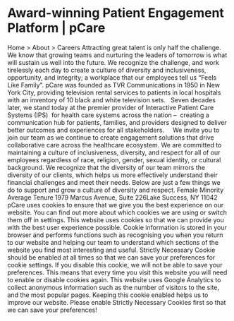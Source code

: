 # Award-winning Patient Engagement Platform | pCare

Home > About > Careers
Attracting great talent is only half the challenge. We know that growing teams and nurturing the leaders of tomorrow is what will sustain us well into the future. We recognize the challenge, and work tirelessly each day to create a culture of diversity and inclusiveness, opportunity, and integrity; a workplace that our employees tell us “Feels Like Family”.
pCare was founded as TVR Communications in 1950 in New York City, providing television rental services to patients in local hospitals with an inventory of 10 black and white television sets.   Seven decades later, we stand today at the premier provider of Interactive Patient Care Systems (IPS)  for health care systems across the nation –  creating a communication hub for patients, families, and providers designed to deliver better outcomes and experiences for all stakeholders.     We invite you to join our team as we continue to create engagement solutions that drive collaborative care across the healthcare ecosystem.
We are committed to maintaining a culture of inclusiveness, diversity, and respect for all of our employees regardless of race, religion, gender, sexual identity, or cultural background. We recognize that the diversity of our team mirrors the diversity of our clients, which helps us more effectively understand their financial challenges and meet their needs. Below are just a few things we do to support and grow a culture of diversity and respect.
Female
Minority
Average Tenure
1979 Marcus Avenue, Suite 226Lake Success, NY 11042
pCare uses cookies to ensure that we give you the best experience on our website. You can find out more about which cookies we are using or switch them off in settings.
This website uses cookies so that we can provide you with the best user experience possible. Cookie information is stored in your browser and performs functions such as recognising you when you return to our website and helping our team to understand which sections of the website you find most interesting and useful.
Strictly Necessary Cookie should be enabled at all times so that we can save your preferences for cookie settings.
If you disable this cookie, we will not be able to save your preferences. This means that every time you visit this website you will need to enable or disable cookies again.
This website uses Google Analytics to collect anonymous information such as the number of visitors to the site, and the most popular pages.
Keeping this cookie enabled helps us to improve our website.
Please enable Strictly Necessary Cookies first so that we can save your preferences!